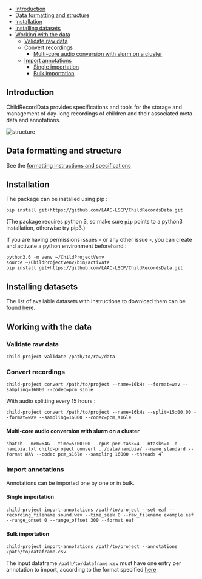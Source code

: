 - [Introduction](#introduction)
- [Data formatting and structure](#data-formatting-and-structure)
- [Installation](#installation)
- [Installing datasets](#installing-datasets)
- [Working with the data](#working-with-the-data)
  - [Validate raw data](#validate-raw-data)
  - [Convert recordings](#convert-recordings)
    - [Multi-core audio conversion with slurm on a cluster](#multi-core-audio-conversion-with-slurm-on-a-cluster)
  - [Import annotations](#import-annotations)
    - [Single importation](#single-importation)
    - [Bulk importation](#bulk-importation)

## Introduction

ChildRecordData provides specifications and tools for the storage and management of day-long recordings of children and their associated meta-data and annotations. 

![structure](http://laac-lscp.github.io/ChildRecordsData/images/structure.png "File organization structure")

## Data formatting and structure

See the [formatting instructions and specifications](http://laac-lscp.github.io/ChildRecordsData/FORMATTING.html)

## Installation

The package can be installed using pip :

```
pip install git+https://github.com/LAAC-LSCP/ChildRecordsData.git
```

(The package requires python 3, so make sure `pip` points to a python3 installation, otherwise try pip3.)

If you are having permissions issues - or any other issue -, you can create and activate a python environment beforehand :

```
python3.6 -m venv ~/ChildProjectVenv
source ~/ChildProjectVenv/bin/activate
pip install git+https://github.com/LAAC-LSCP/ChildRecordsData.git
```

## Installing datasets

The list of available datasets with instructions to download them can be found [here](http://laac-lscp.github.io/ChildRecordsData/PROJECTS.html).

## Working with the data

### Validate raw data

```
child-project validate /path/to/raw/data
```

### Convert recordings

```
child-project convert /path/to/project --name=16kHz --format=wav --sampling=16000 --codec=pcm_s16le
```

With audio splitting every 15 hours :

```
child-project convert /path/to/project --name=16kHz --split=15:00:00 --format=wav --sampling=16000 --codec=pcm_s16le
```

#### Multi-core audio conversion with slurm on a cluster

```
sbatch --mem=64G --time=5:00:00 --cpus-per-task=4 --ntasks=1 -o namibia.txt child-project convert ../data/namibia/ --name standard --format WAV --codec pcm_s16le --sampling 16000 --threads 4`
```

### Import annotations

Annotations can be imported one by one or in bulk.

#### Single importation

```
child-project import-annotations /path/to/project --set eaf --recording_filename sound.wav --time_seek 0 --raw_filename example.eaf --range_onset 0 --range_offset 300 --format eaf
```

#### Bulk importation

```
child-project import-annotations /path/to/project --annotations /path/to/dataframe.csv
```

The input dataframe `/path/to/dataframe.csv` must have one entry per annotation to import, according to the format specified [here](http://laac-lscp.github.io/ChildRecordsData/FORMATTING.html#annotation-importation-input-format).

